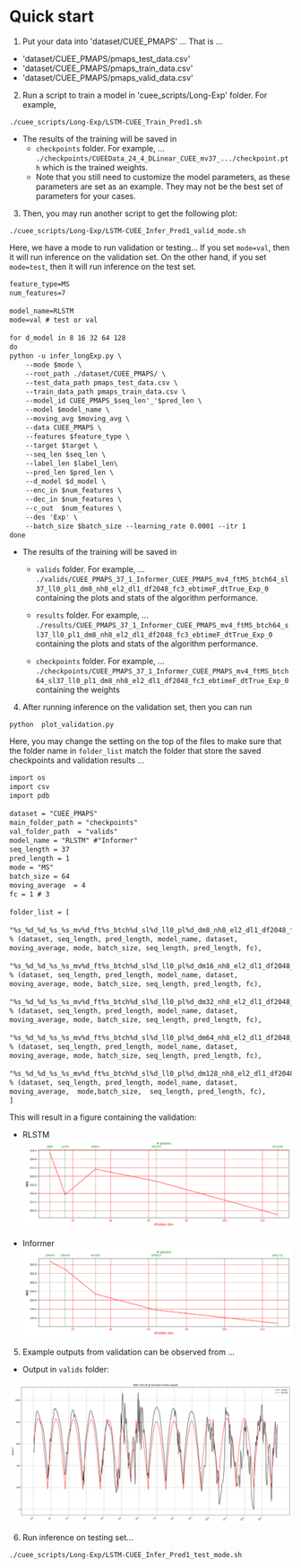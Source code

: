 # Quick start

1. Put your data into 'dataset/CUEE_PMAPS' ... That is ... 
  - 'dataset/CUEE_PMAPS/pmaps_test_data.csv'
  - 'dataset/CUEE_PMAPS/pmaps_train_data.csv'
  - 'dataset/CUEE_PMAPS/pmaps_valid_data.csv'

2. Run a script to train a model in 'cuee_scripts/Long-Exp' folder. For example,

```
./cuee_scripts/Long-Exp/LSTM-CUEE_Train_Pred1.sh
```

- The results of the training will be saved in 
  - `checkpoints` folder. For example, ...
    `./checkpoints/CUEEData_24_4_DLinear_CUEE_mv37_.../checkpoint.pth` which is the trained weights.
  - Note that you still need to customize the model parameters, as these parameters are set as an example. They may not be the best   set of parameters for your cases.

3. Then, you may run another script to get the following plot:

```
./cuee_scripts/Long-Exp/LSTM-CUEE_Infer_Pred1_valid_mode.sh
```

Here, we have a mode to run validation or testing... 
If you set `mode=val`, then it will run inference on the validation set.
On the other hand, if you set  `mode=test`, then it will run inference on the test set.


```
feature_type=MS 
num_features=7 

model_name=RLSTM 
mode=val # test or val 

for d_model in 8 16 32 64 128
do
python -u infer_longExp.py \
    --mode $mode \
    --root_path ./dataset/CUEE_PMAPS/ \
    --test_data_path pmaps_test_data.csv \
    --train_data_path pmaps_train_data.csv \
    --model_id CUEE_PMAPS_$seq_len'_'$pred_len \
    --model $model_name \
    --moving_avg $moving_avg \
    --data CUEE_PMAPS \
    --features $feature_type \
    --target $target \
    --seq_len $seq_len \
    --label_len $label_len\
    --pred_len $pred_len \
    --d_model $d_model \
    --enc_in $num_features \
    --dec_in $num_features \
    --c_out  $num_features \
    --des 'Exp' \
    --batch_size $batch_size --learning_rate 0.0001 --itr 1  
done
```



  - The results of the training will be saved in 
    - `valids` folder. For example, ...
      `./valids/CUEE_PMAPS_37_1_Informer_CUEE_PMAPS_mv4_ftMS_btch64_sl37_ll0_pl1_dm8_nh8_el2_dl1_df2048_fc3_ebtimeF_dtTrue_Exp_0` containing the plots and stats of the algorithm performance.

    - `results` folder. For example, ...
      `./results/CUEE_PMAPS_37_1_Informer_CUEE_PMAPS_mv4_ftMS_btch64_sl37_ll0_pl1_dm8_nh8_el2_dl1_df2048_fc3_ebtimeF_dtTrue_Exp_0` containing the plots and stats of the algorithm performance.

    - `checkpoints` folder. For example, ...
      `./checkpoints/CUEE_PMAPS_37_1_Informer_CUEE_PMAPS_mv4_ftMS_btch64_sl37_ll0_pl1_dm8_nh8_el2_dl1_df2048_fc3_ebtimeF_dtTrue_Exp_0` containing the weights



4. After running inference on the validation set, then you can run 

```
python  plot_validation.py

```

Here, you may change the setting on the top of the files to make sure that the folder name in `folder_list` match the folder that store the saved checkpoints and validation results ...

```
import os
import csv
import pdb

dataset = "CUEE_PMAPS"
main_folder_path = "checkpoints"
val_folder_path  = "valids"
model_name = "RLSTM" #"Informer"
seq_length = 37
pred_length = 1
mode = "MS"
batch_size = 64
moving_average  = 4
fc = 1 # 3

folder_list = [
    "%s_%d_%d_%s_%s_mv%d_ft%s_btch%d_sl%d_ll0_pl%d_dm8_nh8_el2_dl1_df2048_fc%d_ebtimeF_dtTrue_Exp_0"   % (dataset, seq_length, pred_length, model_name, dataset, moving_average, mode, batch_size, seq_length, pred_length, fc),
    "%s_%d_%d_%s_%s_mv%d_ft%s_btch%d_sl%d_ll0_pl%d_dm16_nh8_el2_dl1_df2048_fc%d_ebtimeF_dtTrue_Exp_0"  % (dataset, seq_length, pred_length, model_name, dataset, moving_average, mode, batch_size, seq_length, pred_length, fc),
    "%s_%d_%d_%s_%s_mv%d_ft%s_btch%d_sl%d_ll0_pl%d_dm32_nh8_el2_dl1_df2048_fc%d_ebtimeF_dtTrue_Exp_0"  % (dataset, seq_length, pred_length, model_name, dataset, moving_average, mode, batch_size, seq_length, pred_length, fc), 
    "%s_%d_%d_%s_%s_mv%d_ft%s_btch%d_sl%d_ll0_pl%d_dm64_nh8_el2_dl1_df2048_fc%d_ebtimeF_dtTrue_Exp_0"  % (dataset, seq_length, pred_length, model_name, dataset, moving_average, mode, batch_size, seq_length, pred_length, fc),
    "%s_%d_%d_%s_%s_mv%d_ft%s_btch%d_sl%d_ll0_pl%d_dm128_nh8_el2_dl1_df2048_fc%d_ebtimeF_dtTrue_Exp_0" % (dataset, seq_length, pred_length, model_name, dataset, moving_average,  mode,batch_size,  seq_length, pred_length, fc), 
]

```
This will result in a figure containing the validation:

  - RLSTM
  ![image](pics/RLSTM_pred_1_validate_d-model-8-128.png)

  - Informer
  ![image](pics/Informer_pred_1_validate_d-model-8-128.png)

5. Example outputs from validation can be observed from ... 


  - Output in `valids` folder: 
 
  ![image](pics/pred-1.png)

6. Run inference on testing set...  

```
./cuee_scripts/Long-Exp/LSTM-CUEE_Infer_Pred1_test_mode.sh
```
 